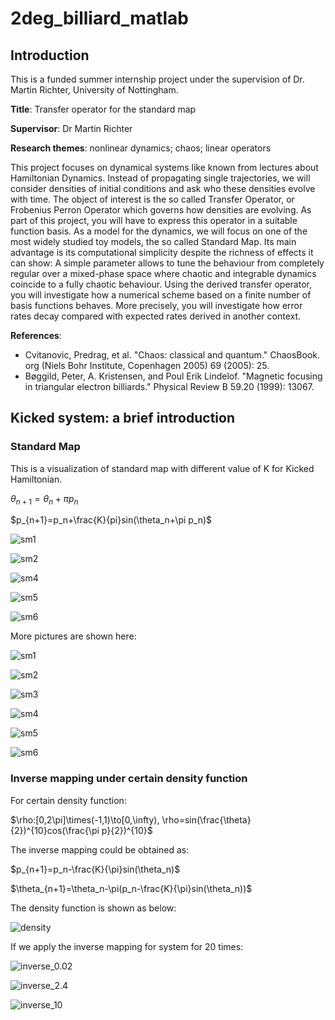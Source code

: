 # 2deg_billiard_matlab

## Introduction
This is a funded summer internship project under the supervision of Dr. Martin Richter, University of Nottingham.

**Title**: Transfer operator for the standard map

**Supervisor**: Dr Martin Richter

**Research themes**: nonlinear dynamics; chaos; linear operators

This project focuses on dynamical systems like known from lectures about Hamiltonian Dynamics. Instead of propagating single trajectories, we will consider densities of initial conditions and ask who these densities evolve with time. The object of interest is the so called Transfer Operator, or Frobenius Perron Operator which governs how densities are evolving.  As part of this project, you will have to express this operator in a suitable function basis. As a model for the dynamics, we will focus on one of the most widely studied toy models, the so called Standard Map. Its main advantage is its computational simplicity despite the richness of effects it can show: A simple parameter allows to tune the behaviour from completely regular over a mixed-phase space where chaotic and integrable dynamics coincide to a fully chaotic behaviour. Using the derived transfer operator, you will investigate how a numerical scheme based on a finite number of basis functions behaves. More precisely, you will investigate how error rates decay compared with expected rates derived in another context.

**References**:
+ Cvitanovic, Predrag, et al. "Chaos: classical and quantum." ChaosBook. org (Niels Bohr Institute, Copenhagen 2005) 69 (2005): 25.
+ Bøggild, Peter, A. Kristensen, and Poul Erik Lindelof. "Magnetic focusing in triangular electron billiards." Physical Review B 59.20 (1999): 13067.

## Kicked system: a brief introduction

### Standard Map
This is a visualization of standard map with different value of K for Kicked Hamiltonian.

$\theta_{n+1}=\theta_n+\pi p_n$

$p_{n+1}=p_n+\frac{K}{pi}sin(\theta_n+\pi p_n)$

![sm1](/Users/peter/Desktop/2deg_billiard_matlab/graphs/sm1.gif)






![sm2](/Users/peter/Desktop/2deg_billiard_matlab/graphs/sm2.gif)



![sm4](/Users/peter/Desktop/2deg_billiard_matlab/graphs/sm4.gif)



![sm5](/Users/peter/Desktop/2deg_billiard_matlab/graphs/sm5.gif)



![sm6](/Users/peter/Desktop/2deg_billiard_matlab/graphs/sm6.gif)



More pictures are shown here:


![sm1](/Users/peter/Desktop/2deg_billiard_matlab/graphs/sm1.png)



![sm2](/Users/peter/Desktop/2deg_billiard_matlab/graphs/sm2.png)



![sm3](/Users/peter/Desktop/2deg_billiard_matlab/graphs/sm3.png)

![sm4](/Users/peter/Desktop/2deg_billiard_matlab/graphs/sm4.png)

![sm5](/Users/peter/Desktop/2deg_billiard_matlab/graphs/sm5.png)

![sm6](/Users/peter/Desktop/2deg_billiard_matlab/graphs/sm6.png)

### Inverse mapping under certain density function

For certain density function:

$\rho:[0,2\pi]\times(-1,1)\to[0,\infty), \rho=sin(\frac{\theta}{2})^{10}cos(\frac{\pi p}{2})^{10}$



The inverse mapping could be obtained as:

$p_{n+1}=p_n-\frac{K}{\pi}sin(\theta_n)$

$\theta_{n+1}=\theta_n-\pi(p_n-\frac{K}{\pi}sin(\theta_n))$



The density function is shown as below:


![density](/Users/peter/Desktop/2deg_billiard_matlab/graphs/density.png)


If we apply the inverse mapping for system for 20 times:

![inverse_0.02](/Users/peter/Desktop/2deg_billiard_matlab/graphs/inverse_0.02.gif)



![inverse_2.4](/Users/peter/Desktop/2deg_billiard_matlab/graphs/inverse_2.4.gif)



![inverse_10](/Users/peter/Desktop/2deg_billiard_matlab/graphs/inverse_10.gif)





